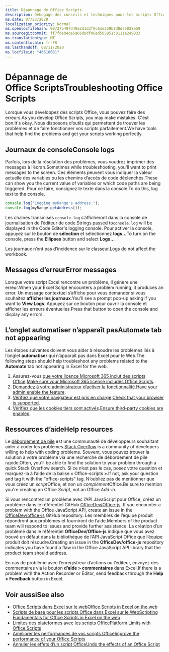 ```yaml
---
title: Dépannage de Office Scripts
description: Débogage des conseils et techniques pour les scripts Office, ainsi que des ressources d’aide.
ms.date: 07/23/2020
localization_priority: Normal
ms.openlocfilehash: 00727b497d49a2d1d3f9c61e259b8d8d75028a59
ms.sourcegitcommit: ff7fde04ce5a66d8df06ed505951c8111e2e9833
ms.translationtype: MT
ms.contentlocale: fr-FR
ms.lasthandoff: 08/11/2020
ms.locfileid: "46616681"
---
```

# <a name="troubleshooting-office-scripts"></a><span data-ttu-id="b97f6-103">Dépannage de Office Scripts</span><span class="sxs-lookup"><span data-stu-id="b97f6-103">Troubleshooting Office Scripts</span></span>

<span data-ttu-id="b97f6-104">Lorsque vous développez des scripts Office, vous pouvez faire des erreurs.</span><span class="sxs-lookup"><span data-stu-id="b97f6-104">As you develop Office Scripts, you may make mistakes.</span></span> <span data-ttu-id="b97f6-105">C'est bon.</span><span class="sxs-lookup"><span data-stu-id="b97f6-105">It's okay.</span></span> <span data-ttu-id="b97f6-106">Nous disposons d’outils qui permettent de trouver les problèmes et de faire fonctionner vos scripts parfaitement.</span><span class="sxs-lookup"><span data-stu-id="b97f6-106">We have tools that help find the problems and get your scripts working perfectly.</span></span>

## <a name="console-logs"></a><span data-ttu-id="b97f6-107">Journaux de console</span><span class="sxs-lookup"><span data-stu-id="b97f6-107">Console logs</span></span>

<span data-ttu-id="b97f6-108">Parfois, lors de la résolution des problèmes, vous voudrez imprimer des messages à l’écran.</span><span class="sxs-lookup"><span data-stu-id="b97f6-108">Sometimes while troubleshooting, you'll want to print messages to the screen.</span></span> <span data-ttu-id="b97f6-109">Ces éléments peuvent vous indiquer la valeur actuelle des variables ou les chemins d’accès de code déclenchés.</span><span class="sxs-lookup"><span data-stu-id="b97f6-109">These can show you the current value of variables or which code paths are being triggered.</span></span> <span data-ttu-id="b97f6-110">Pour ce faire, consignez le texte dans la console.</span><span class="sxs-lookup"><span data-stu-id="b97f6-110">To do this, log text to the console.</span></span>

```TypeScript
console.log("Logging myRange's address.");
console.log(myRange.getAddress());
```

<span data-ttu-id="b97f6-111">Les chaînes transmises `console.log` s’afficheront dans la console de journalisation de l’éditeur de code.</span><span class="sxs-lookup"><span data-stu-id="b97f6-111">Strings passed to`console.log` will be displayed in the Code Editor's logging console.</span></span> <span data-ttu-id="b97f6-112">Pour activer la console, appuyez sur le bouton de **sélection** et sélectionnez **logs...**</span><span class="sxs-lookup"><span data-stu-id="b97f6-112">To turn on the console, press the **Ellipses** button and select **Logs...**</span></span>

<span data-ttu-id="b97f6-113">Les journaux n’ont pas d’incidence sur le classeur.</span><span class="sxs-lookup"><span data-stu-id="b97f6-113">Logs do not affect the workbook.</span></span>

## <a name="error-messages"></a><span data-ttu-id="b97f6-114">Messages d’erreur</span><span class="sxs-lookup"><span data-stu-id="b97f6-114">Error messages</span></span>

<span data-ttu-id="b97f6-115">Lorsque votre script Excel rencontre un problème, il génère une erreur.</span><span class="sxs-lookup"><span data-stu-id="b97f6-115">When your Excel Script encounters a problem running, it produces an error.</span></span> <span data-ttu-id="b97f6-116">Un message contextuel s’affiche pour vous demander si vous souhaitez **afficher les journaux**.</span><span class="sxs-lookup"><span data-stu-id="b97f6-116">You'll see a prompt pop-up asking if you want to **View Logs**.</span></span> <span data-ttu-id="b97f6-117">Appuyez sur ce bouton pour ouvrir la console et afficher les erreurs éventuelles.</span><span class="sxs-lookup"><span data-stu-id="b97f6-117">Press that button to open the console and display any errors.</span></span>

## <a name="automate-tab-not-appearing"></a><span data-ttu-id="b97f6-118">L’onglet automatiser n’apparaît pas</span><span class="sxs-lookup"><span data-stu-id="b97f6-118">Automate tab not appearing</span></span>

<span data-ttu-id="b97f6-119">Les étapes suivantes doivent vous aider à résoudre les problèmes liés à l’onglet **automatiser** qui n’apparaît pas dans Excel pour le Web.</span><span class="sxs-lookup"><span data-stu-id="b97f6-119">The following steps should help troubleshoot any problems related to the **Automate** tab not appearing in Excel for the web.</span></span>

1. <span data-ttu-id="b97f6-120">Assurez-vous [que votre licence Microsoft 365 inclut des scripts Office](../overview/excel.md#requirements).</span><span class="sxs-lookup"><span data-stu-id="b97f6-120">[Make sure your Microsoft 365 license includes Office Scripts](../overview/excel.md#requirements).</span></span>
1. <span data-ttu-id="b97f6-121">[Demandez à votre administrateur d’activer la fonctionnalité](https://support.office.com/article/office-scripts-settings-in-m365-19d3c51a-6ca2-40ab-978d-60fa49554dcf).</span><span class="sxs-lookup"><span data-stu-id="b97f6-121">[Have your admin enable the feature](https://support.office.com/article/office-scripts-settings-in-m365-19d3c51a-6ca2-40ab-978d-60fa49554dcf).</span></span>
1. <span data-ttu-id="b97f6-122">[Vérifiez que votre navigateur est pris en charge](platform-limits.md#browser-support).</span><span class="sxs-lookup"><span data-stu-id="b97f6-122">[Check that your browser is supported](platform-limits.md#browser-support).</span></span>
1. <span data-ttu-id="b97f6-123">[Vérifiez que les cookies tiers sont activés](platform-limits.md#third-party-cookies).</span><span class="sxs-lookup"><span data-stu-id="b97f6-123">[Ensure third-party cookies are enabled](platform-limits.md#third-party-cookies).</span></span>

## <a name="help-resources"></a><span data-ttu-id="b97f6-124">Ressources d’aide</span><span class="sxs-lookup"><span data-stu-id="b97f6-124">Help resources</span></span>

<span data-ttu-id="b97f6-125">Le [débordement de pile](https://stackoverflow.com/questions/tagged/office-scripts) est une communauté de développeurs souhaitant aider à coder les problèmes.</span><span class="sxs-lookup"><span data-stu-id="b97f6-125">[Stack Overflow](https://stackoverflow.com/questions/tagged/office-scripts) is a community of developers willing to help with coding problems.</span></span> <span data-ttu-id="b97f6-126">Souvent, vous pouvez trouver la solution à votre problème via une recherche de débordement de pile rapide.</span><span class="sxs-lookup"><span data-stu-id="b97f6-126">Often, you'll be able to find the solution to your problem through a quick Stack Overflow search.</span></span> <span data-ttu-id="b97f6-127">Si ce n’est pas le cas, posez votre question et marquez-la à l’aide de la balise « Office-scripts ».</span><span class="sxs-lookup"><span data-stu-id="b97f6-127">If not, ask your question and tag it with the "office-scripts" tag.</span></span> <span data-ttu-id="b97f6-128">N’oubliez pas de mentionner que vous créez un *script*Office, et non un *complément*Office.</span><span class="sxs-lookup"><span data-stu-id="b97f6-128">Be sure to mention you're creating an Office *Script*, not an Office *Add-in*.</span></span>

<span data-ttu-id="b97f6-129">Si vous rencontrez un problème avec l’API JavaScript pour Office, créez un problème dans le référentiel GitHub [OfficeDev/Office-js](https://github.com/OfficeDev/office-js) .</span><span class="sxs-lookup"><span data-stu-id="b97f6-129">If you encounter a problem with the Office JavaScript API, create an issue in the [OfficeDev/office-js](https://github.com/OfficeDev/office-js) GitHub repository.</span></span> <span data-ttu-id="b97f6-130">Les membres de l’équipe produit répondront aux problèmes et fourniront de l’aide.</span><span class="sxs-lookup"><span data-stu-id="b97f6-130">Members of the product team will respond to issues and provide further assistance.</span></span> <span data-ttu-id="b97f6-131">La création d’un problème dans le référentiel **OfficeDev/Office-js** indique que vous avez trouvé un défaut dans la bibliothèque de l’API JavaScript Office que l’équipe produit doit résoudre.</span><span class="sxs-lookup"><span data-stu-id="b97f6-131">Creating an issue in the **OfficeDev/office-js** repository indicates you have found a flaw in the Office JavaScript API library that the product team should address.</span></span>

<span data-ttu-id="b97f6-132">En cas de problème avec l’enregistreur d’actions ou l’éditeur, envoyez des commentaires via le bouton **d’aide > commentaires** dans Excel.</span><span class="sxs-lookup"><span data-stu-id="b97f6-132">If there is a problem with the Action Recorder or Editor, send feedback through the **Help > Feedback** button in Excel.</span></span>

## <a name="see-also"></a><span data-ttu-id="b97f6-133">Voir aussi</span><span class="sxs-lookup"><span data-stu-id="b97f6-133">See also</span></span>

- [<span data-ttu-id="b97f6-134">Office Scripts dans Excel sur le web</span><span class="sxs-lookup"><span data-stu-id="b97f6-134">Office Scripts in Excel on the web</span></span>](../overview/excel.md)
- [<span data-ttu-id="b97f6-135">Scripts de base pour les scripts Office dans Excel sur le Web</span><span class="sxs-lookup"><span data-stu-id="b97f6-135">Scripting Fundamentals for Office Scripts in Excel on the web</span></span>](../develop/scripting-fundamentals.md)
- [<span data-ttu-id="b97f6-136">Limites des plateformes avec les scripts Office</span><span class="sxs-lookup"><span data-stu-id="b97f6-136">Platform Limits with Office Scripts</span></span>](platform-limits.md)
- [<span data-ttu-id="b97f6-137">Améliorer les performances de vos scripts Office</span><span class="sxs-lookup"><span data-stu-id="b97f6-137">Improve the performance of your Office Scripts</span></span>](../develop/web-client-performance.md)
- [<span data-ttu-id="b97f6-138">Annuler les effets d’un script Office</span><span class="sxs-lookup"><span data-stu-id="b97f6-138">Undo the effects of an Office Script</span></span>](undo.md)
